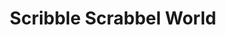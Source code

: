 ---
pid: pt361
title: Scribble Scrabbel World
location_transcription: Fishtown Rec
coordinates: "[-75.128042, 39.971751]"
zipcode: '19125'
gen_neighborhood: River Wards
neighborhood: Fishtown,Kensington
outside_phl: 
age: '4'
age_range: "<6"
instagram: 
image_file_name: pt_361.jpg
proposal_transcription: Colorful scribbles
topic: Unknown
topic_summary: '0'
type: Other No Form
keywords_other: 
credit: Xander
image_labels: 
twitter: 
facebook: 
permalink: "/monuments/pt361/"
layout: item-page
---